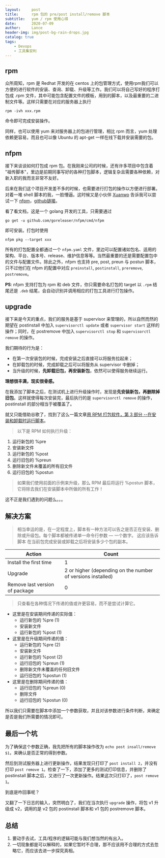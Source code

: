 ```yaml
---
layout:     post
title:      rpm 包的 pre/post install/remove 脚本
subtitle:   yum / rpm 使用心得
date:       2020-07-09
author:     Lance
header-img: img/post-bg-rain-drops.jpg
catalog: true
tags:
    - Devops
    - 工具集安利
---
```


## rpm

众所周知，rpm 是 Redhat 开发的在 centos 上的包管理方式，使用rpm我们可以方便的进行软件的安装、查询、卸载、升级等工作。我们可以将自己写好的程序打包成 .rpm 文件，其中可能包含配置文件的模板，用到的脚本，以及最重要的二进制文件等。这样只需要在对应的服务器上执行 
```
rpm -ivh xxx.rpm
``` 
命令即可完成安装操作。

同样，也可以使用 yum 来对服务器上的包进行管理，相比 rpm 而言，yum 处理依赖更容易，而且也可以像 Ubuntu 的 apt-get 一样在线下载并安装需要的包。

## nfpm

接下来谈谈如何打包成 rpm 包。在我刚来公司的时候，还有许多项目中包含着 "祖传脚本"，里边是前期同事写好的各种打包脚本，逻辑复杂且需要各种依赖，对新入职的我而言非常不友好。

后来在我们这个项目开发差不多的时候，也需要进行打包的操作以方便进行部署。对着一堆 shell 脚本的我，一脸懵逼。这时候又是小伙伴 [Xuanwo](https://xuanwo.io/) 告诉我可以尝试一下 [nfpm](https://goreleaser.com/customization/nfpm/)，[github链接](https://github.com/goreleaser/nfpm)。

看了看文档，这是一个 golang 开发的工具，只需要通过 
```
go get -u github.com/goreleaser/nfpm/cmd/nfpm
```
即可安装。打包时使用 
```
nfpm pkg --target xxx
``` 

所有的打包配置全都通过一个 `nfpm.yaml` 文件，里边可以配置诸如包名、适用的架构、平台、版本号、release、维护信息等等。当然最重要的还是需要配置包中的文件与配置文件。除此之外，nfpm 也支持 pre, post, preun 与 postun 脚本，只不过他们在 nfpm 的配置中对应 `preinstall`, `postinstall`, `preremove`, `postremove`。

**PS**: nfpm 支持打包为 rpm 和 deb 文件，你只需要命名打包的 target 以 `.rpm` 结尾还是 `.deb` 结尾，会自动识别并调用相应的打包工具进行打包操作。

## upgrade

接下来是今天的重点，我们的服务是基于 supervisor 来管理的，所以自然而然的期望在 postinstall 中加入 `supervisorctl update` 或者 `supervisor start` 这样的操作；同时，在 postremove 中加入 `supervisorctl stop` 和 `supervisorctl remove` 的操作。

我们期待的行为是：
- 在第一次安装包的时候，完成安装之后直接可以将服务拉起来；
- 在卸载包的时候，完成卸载之后可以将服务从 supervisor 中删掉；
- 当升级的时候，**先卸载旧包，再安装新包**，依然可以使得服务继续运行。

**理想很丰满，现实很骨感。**

在我添加了脚本之后，在测试机上进行升级操作时，发现是**先安装新包，再删除掉旧包**。这样就使得每次安装完，最后执行的是 `supervisorctl remove` 的操作，postinstall 的部分相当于被覆盖了。

就又只能借助谷歌了，找到了这么一篇文章[用 RPM 打包软件，第 3 部分
--在安装和卸载时运行脚本](https://www.ibm.com/developerworks/cn/linux/management/package/rpm/part3/index.html)。

>以下是 RPM 如何执行升级：
1. 运行新包的 %pre
2. 安装新文件
3. 运行新包的 %post
4. 运行旧包的 %preun
5. 删除新文件未覆盖的所有旧文件
6. 运行旧包的 %postun

>如果我们使用前面的示例来升级，那么 RPM 最后将运行 %postun 脚本， 它将除去我们在安装脚本中所做的所有工作！

这不正是我们遇到的问题么。。。

## 解决方案

>相当幸运的是，在一定程度上，脚本有一种方法可以告之是否正在安装、删除或升级包。每个脚本都被传递单一命令行参数 ― 一个数字。 这应该告诉脚本 在当前包完成安装或卸载之后将安装多少个包的副本。

| Action | Count |
| --- | --- |
| Install the first time | 1 |
| Upgrade | 2 or higher (depending on the number of versions installed) |
| Remove last version of package | 0 |

>只查看在各种情况下传递的值或许更容易，而不是尝试计算它。
- 这里是在安装期间传递的实际值：
  - 运行新包的 %pre (1)
  - 安装新文件
  - 运行新包的 %post (1)
- 这里是在升级期间传递的值：
  - 运行新包的 %pre (2)
  - 安装新文件
  - 运行新包的 %post (2)
  - 运行旧包的 %preun (1)
  - 删除新文件未覆盖的任何旧文件
  - 运行旧包的 %postun (1)
- 这里是在删除期间传递的值：
  - 运行旧包的 %preun (0)
  - 删除文件
  - 运行旧包的 %postun (0)

所以我们只需要在脚本中添加一个参数获取，并且对该参数进行条件判断，来确定是否是我们所需要的情况即可。

## 最后一个坑

为了确保这个参数正确，我先把所有的脚本操作改为 `echo post insall/remove $1`，来确认是否正常的得到参数。

然后到测试服务器上进行更新操作，结果发现只打印了 `post install 2`，并没有打印 `post remove 1`。检查了一下，添加了更多的测试打印信息，并删除了 postinstall 脚本之后，又进行了一次更新操作。结果这次只打印了，`post remove 1`。

到底是咋回事呢？

又翻了一下日志的输入，突然明白了，我们在当次执行 `upgrade` 操作，将包 v1 升级成 v2，调用的是 v2 包的 postinstall 脚本和 v1 包的 postremove 脚本。

## 总结

1. 要动手去试，工具/程序的逻辑可能与我们想当然的有出入。
2. 一切现象都是可以解释的，如果它暂时不合理，那不应该用不合理的方式去忽略它，而应该去进一步探究真相。

